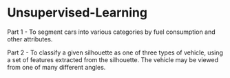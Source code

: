 # Unsupervised-Learning

Part 1 - To segment cars into various categories by fuel consumption and other attributes. 

Part 2 - To classify a given silhouette as one of three types of vehicle, using a set of features extracted from the silhouette. The vehicle may be viewed from one of many different angles.
